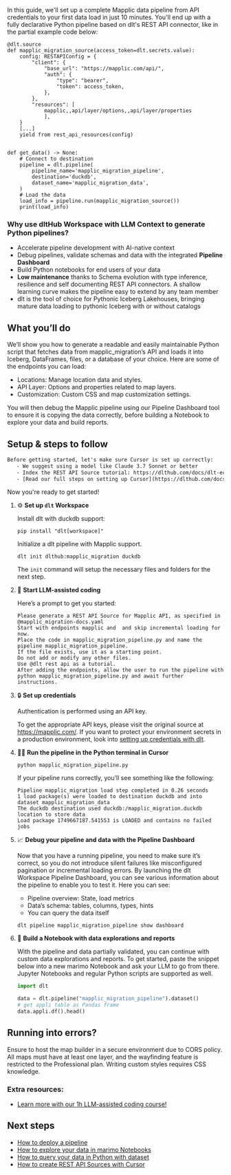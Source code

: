 In this guide, we'll set up a complete Mapplic data pipeline from API credentials to your first data load in just 10 minutes. You'll end up with a fully declarative Python pipeline based on dlt's REST API connector, like in the partial example code below:

```python-outcome
@dlt.source
def mapplic_migration_source(access_token=dlt.secrets.value):
    config: RESTAPIConfig = {
        "client": {
            "base_url": "https://mapplic.com/api/",
            "auth": {
                "type": "bearer",
                "token": access_token,
            },
        },
        "resources": [
            mapplic,,api/layer/options,,api/layer/properties
            ],
    }
    [...]
    yield from rest_api_resources(config)


def get_data() -> None:
    # Connect to destination
    pipeline = dlt.pipeline(
        pipeline_name='mapplic_migration_pipeline',
        destination='duckdb',
        dataset_name='mapplic_migration_data', 
    )
    # Load the data
    load_info = pipeline.run(mapplic_migration_source())
    print(load_info) 
```

### Why use dltHub Workspace with LLM Context to generate Python pipelines?

- Accelerate pipeline development with AI-native context
- Debug pipelines, validate schemas and data with the integrated **Pipeline Dashboard**
- Build Python notebooks for end users of your data
- **Low maintenance** thanks to Schema evolution with type inference, resilience and self documenting REST API connectors. A shallow learning curve makes the pipeline easy to extend by any team member
- dlt is the tool of choice for Pythonic Iceberg Lakehouses, bringing mature data loading to pythonic Iceberg with or without catalogs

## What you’ll do

We’ll show you how to generate a readable and easily maintainable Python script that fetches data from mapplic_migration’s API and loads it into Iceberg, DataFrames, files, or a database of your choice. Here are some of the endpoints you can load:

- Locations: Manage location data and styles.
- API Layer: Options and properties related to map layers.
- Customization: Custom CSS and map customization settings.

You will then debug the Mapplic pipeline using our Pipeline Dashboard tool to ensure it is copying the data correctly, before building a Notebook to explore your data and build reports.

## Setup & steps to follow

```default
Before getting started, let's make sure Cursor is set up correctly:
   - We suggest using a model like Claude 3.7 Sonnet or better
   - Index the REST API Source tutorial: https://dlthub.com/docs/dlt-ecosystem/verified-sources/rest_api/ and add it to context as **@dlt rest api**
   - [Read our full steps on setting up Cursor](https://dlthub.com/docs/dlt-ecosystem/llm-tooling/cursor-restapi#23-configuring-cursor-with-documentation)
```

Now you're ready to get started!

1. ⚙️ **Set up `dlt` Workspace**
    
    Install dlt with duckdb support:
    ```shell
    pip install "dlt[workspace]"
    ```

    Initialize a dlt pipeline with Mapplic support.
    ```shell
    dlt init dlthub:mapplic_migration duckdb
    ```

    The `init` command will setup the necessary files and folders for the next step.
    
2. 🤠 **Start LLM-assisted coding**
    
    Here’s a prompt to get you started:
    
    ```prompt
    Please generate a REST API Source for Mapplic API, as specified in @mapplic_migration-docs.yaml 
    Start with endpoints mapplic and  and skip incremental loading for now. 
    Place the code in mapplic_migration_pipeline.py and name the pipeline mapplic_migration_pipeline. 
    If the file exists, use it as a starting point. 
    Do not add or modify any other files. 
    Use @dlt rest api as a tutorial. 
    After adding the endpoints, allow the user to run the pipeline with python mapplic_migration_pipeline.py and await further instructions.
    ```

    
3. 🔒 **Set up credentials** 
    
    Authentication is performed using an API key.
    
    To get the appropriate API keys, please visit the original source at https://mapplic.com/.
    If you want to protect your environment secrets in a production environment, look into [setting up credentials with dlt](https://dlthub.com/docs/walkthroughs/add_credentials).
    
4. 🏃‍♀️ **Run the pipeline in the Python terminal in Cursor**
    
    ```shell
    python mapplic_migration_pipeline.py
    ```
    
    If your pipeline runs correctly, you’ll see something like the following:
    
    ```shell
    Pipeline mapplic_migration load step completed in 0.26 seconds
    1 load package(s) were loaded to destination duckdb and into dataset mapplic_migration_data
    The duckdb destination used duckdb:/mapplic_migration.duckdb location to store data
    Load package 1749667187.541553 is LOADED and contains no failed jobs
    ```
    
5. 📈 **Debug your pipeline and data with the Pipeline Dashboard**

    Now that you have a running pipeline, you need to make sure it’s correct, so you do not introduce silent failures like misconfigured pagination or incremental loading errors. By launching the dlt Workspace Pipeline Dashboard, you can see various information about the pipeline to enable you to test it. Here you can see:
    - Pipeline overview: State, load metrics
    - Data’s schema: tables, columns, types, hints
    - You can query the data itself
    
    ```shell
    dlt pipeline mapplic_migration_pipeline show dashboard
    ```
    
6. 🐍 **Build a Notebook with data explorations and reports**

    With the pipeline and data partially validated, you can continue with custom data explorations and reports. To get started, paste the snippet below into a new marimo Notebook and ask your LLM to go from there. Jupyter Notebooks and regular Python scripts are supported as well.

    
    ```python
    import dlt

   data = dlt.pipeline("mapplic_migration_pipeline").dataset()
   # get appli table as Pandas frame
   data.appli.df().head()
    ```

## Running into errors?

Ensure to host the map builder in a secure environment due to CORS policy. All maps must have at least one layer, and the wayfinding feature is restricted to the Professional plan. Writing custom styles requires CSS knowledge.

### Extra resources:

- [Learn more with our 1h LLM-assisted coding course!](https://www.youtube.com/watch?v=GGid70rnJuM)

## Next steps

- [How to deploy a pipeline](https://dlthub.com/docs/walkthroughs/deploy-a-pipeline)
- [How to explore your data in marimo Notebooks](https://dlthub.com/docs/general-usage/dataset-access/marimo)
- [How to query your data in Python with dataset](https://dlthub.com/docs/general-usage/dataset-access/dataset)
- [How to create REST API Sources with Cursor](https://dlthub.com/docs/dlt-ecosystem/llm-tooling/cursor-restapi)
